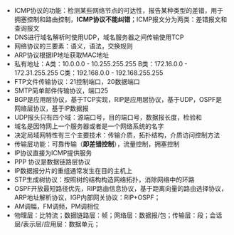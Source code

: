 * ICMP协议的功能：检测某些网络节点的可达性，报告某种类型的差错，用于拥塞控制和路由控制，**ICMP协议不能纠错**；ICMP报文分为两类：差错报文和查询报文
* DNS进行域名解析时使用UDP，域名服务器之间传输使用TCP
* 网络协议的三要素：语义，语法，交换规则
* ARP协议根据IP地址获取MAC地址
* 私有地址：A类：10.0.0.0 - 10.255.255.255
  B类：172.16.0.0 - 172.31.255.255
  C类：192.168.0.0 - 192.168.255.255
* FTP文件传输协议：21控制端口，20数据端口
* SMTP简单邮件传输协议，端口25
* BGP是应用层协议，基于TCP实现，RIP是应用层协议，基于UDP，OSPF是网络层协议，基于IP数据报
* UDP报头只有四个域：源端口号，目的端口号，数据报长度，检验和
* 域名是因特网上一个服务器或者是一个网络系统的名字
* 决定局域网特性有三个主要技术：传输介质，拓扑结构，介质访问控制方法
* 传输层功能：可靠传输（**即差错控制**），流量控制，拥塞控制
* IP协议直接为ICMP提供服务
* PPP 协议是数据链路层协议
* IP数据报分片的重组通常发生在目的主机上
* STP生成树协议：按照树的结构构造网络拓扑，消除网络中的环路
* OSPF开放最短路径优先，RIP路由信息协议，基于距离向量的路由选择协议，ARP地址解析协议，IGP内部网关协议：RIP+OSPF；
* AM调幅，FM调频，PM调相位
* 物理层：比特流；数据链路层：帧；网络层：数据报/包；传输层：段；会话层/表示层/应用层：数据单元；

